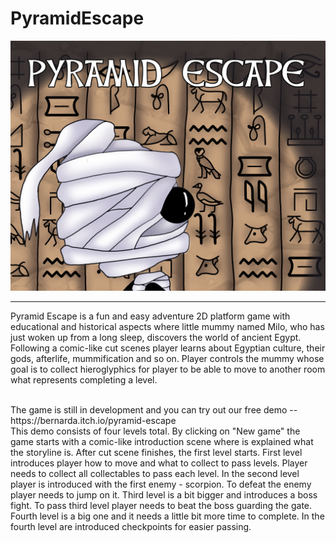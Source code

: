 # PyramidEscape
<img src="images/CoverPicture.png?raw=true"/>

---
Pyramid Escape is a fun and easy adventure 2D platform game with educational and historical aspects where little mummy named Milo, who has just woken up from a long sleep, discovers the world of ancient Egypt. Following a comic-like cut scenes player learns about Egyptian culture, their gods, afterlife, mummification and so on. Player controls the mummy whose goal is to collect hieroglyphics for player to be able to move to another room what represents completing a level.

<br>
The game is still in development and you can try out our free demo -- https://bernarda.itch.io/pyramid-escape
<br>
This demo consists of four levels total. By clicking on "New game"  the game starts with a comic-like introduction scene where is explained what the storyline is. After cut scene finishes, the first level starts. First level introduces player how to move and what to collect to pass levels. Player needs to collect all collectables to pass each level. In the second level player is introduced with the first enemy - scorpion. To defeat the enemy player needs to jump on it. Third level is a bit bigger and introduces a boss fight. To pass third level player needs to beat the boss guarding the gate. Fourth level is a big one and it needs a little bit more time to complete. In the fourth level are introduced checkpoints for easier passing.
